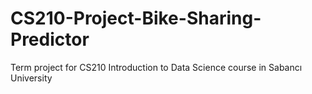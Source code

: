 # CS210-Project-Bike-Sharing-Predictor
Term project for CS210 Introduction to Data Science course in Sabancı University
